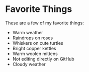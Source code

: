 # Favorite Things

These are a few of my favorite things:
- Warm weather
- Raindrops on roses
- Whiskers on cute turtles
- Bright copper kettles
- Warm woolen mittens
- Not editing directly on GitHub
- Cloudy weather

